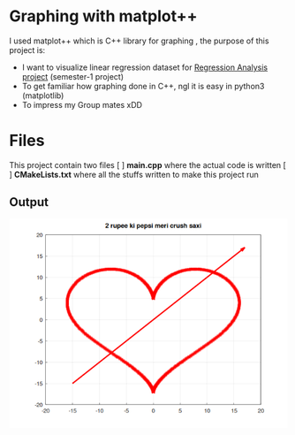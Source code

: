 # Graphing with matplot++

I used matplot++ which is C++ library for graphing , the purpose of this project is: 
* I want to visualize linear regression dataset for [Regression Analysis project](github.com/cls-talha/regression-Analysis-with-GUI/) (semester-1 project)  
* To get familiar how graphing done in C++, ngl it is easy in python3 (matplotlib)
* To impress my Group mates xDD


# Files

This project contain two files
[ ] **main.cpp** where the actual code is written 
[ ] **CMakeLists.txt** where all the stuffs written to make this project run


## Output 

![alt text](https://github.com/cls-talha/dil-wala-graph-LMAO/blob/main/saxi-graph.png)
